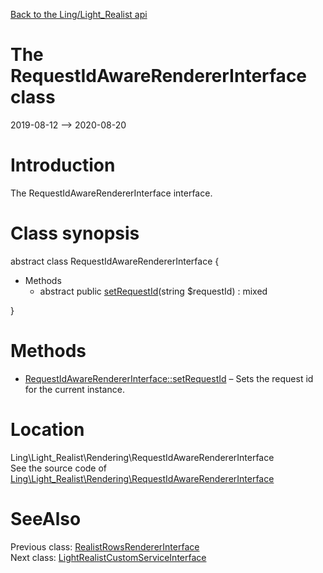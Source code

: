 [Back to the Ling/Light_Realist api](https://github.com/lingtalfi/Light_Realist/blob/master/doc/api/Ling/Light_Realist.md)



The RequestIdAwareRendererInterface class
================
2019-08-12 --> 2020-08-20






Introduction
============

The RequestIdAwareRendererInterface interface.



Class synopsis
==============


abstract class <span class="pl-k">RequestIdAwareRendererInterface</span>  {

- Methods
    - abstract public [setRequestId](https://github.com/lingtalfi/Light_Realist/blob/master/doc/api/Ling/Light_Realist/Rendering/RequestIdAwareRendererInterface/setRequestId.md)(string $requestId) : mixed

}






Methods
==============

- [RequestIdAwareRendererInterface::setRequestId](https://github.com/lingtalfi/Light_Realist/blob/master/doc/api/Ling/Light_Realist/Rendering/RequestIdAwareRendererInterface/setRequestId.md) &ndash; Sets the request id for the current instance.





Location
=============
Ling\Light_Realist\Rendering\RequestIdAwareRendererInterface<br>
See the source code of [Ling\Light_Realist\Rendering\RequestIdAwareRendererInterface](https://github.com/lingtalfi/Light_Realist/blob/master/Rendering/RequestIdAwareRendererInterface.php)



SeeAlso
==============
Previous class: [RealistRowsRendererInterface](https://github.com/lingtalfi/Light_Realist/blob/master/doc/api/Ling/Light_Realist/Rendering/RealistRowsRendererInterface.md)<br>Next class: [LightRealistCustomServiceInterface](https://github.com/lingtalfi/Light_Realist/blob/master/doc/api/Ling/Light_Realist/Service/LightRealistCustomServiceInterface.md)<br>

